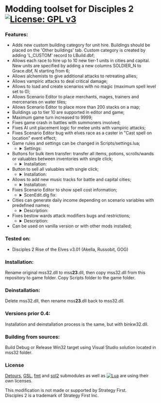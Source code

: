# Modding toolset for Disciples 2 [![License: GPL v3](https://img.shields.io/badge/License-GPL%20v3-blue.svg)](https://www.gnu.org/licenses/gpl-3.0)

### Features:
- Adds new custom building category for unit hire.
  Buildings should be placed on the 'Other buildings' tab.
  Custom category is created by adding 'L\_CUSTOM' record to LBuild.dbf;
- Allows each race to hire up to 10 new tier-1 units in cities and capital.<br />
  New units are specified by adding a new columns SOLDIER\_N to Grace.dbf, N starting from 6;
- Allows alchemists to give additional attacks to retreating allies;
- Allows vampiric attacks to deal critical damage;
- Allows to load and create scenarios with no magic (maximum spell level set to 0);
- Allows Scenario Editor to place merchants, mages, trainers and mercenaries on water tiles;
- Allows Scenario Editor to place more than 200 stacks on a map;
- Buildings up to tier 10 are supported in editor and game;
- Maximum game turn increased to 9999;
- Fixes game crash in battles with summoners involved;
- Fixes AI unit placement logic for melee units with vampiric attacks;
- Fixes Scenario Editor bug with elves race as a caster in "Cast spell on location" event effect;
- Game rules and settings can be changed in Scripts/settings.lua;
  - <details>
    <summary>Settings:</summary>
  
      - "showBanners=(true/false)" toggle show banners by default;
      - "showResources=(true/false)" toggle show resources panel by default;
      - "showLandConverted=(true/false)" toggle show percentage of land converted instead of minimap;
      - "preserveCapitalBuildings=(true/false)" allow scenarios with prebuilt capital cities;
      - "carryOverItemsMax=\[0 : (2^31 - 1)\]" changes maximum number of items the player is allowed to transfer between campaign scenarios;
      - "unitMaxDamage=\[300 : (2^31 - 1)\]" changes maximum unit damage per attack;
      - "unitMaxArmor=\[70: 100\]" changes maximum combined unit armor;
      - "stackMaxScoutRange=\[7 : 100\]" changes maximum allowed scout range for troops; 
      - "shatteredArmorMax=\[0 : 100\]" changes total armor shatter damage;
      - "shatterDamageMax=\[0 : 100\]" changes maximum armor shatter damage per attack;
      - "allowShatterAttackToMiss=(true/false)" changes whether shatter attacks can miss or not;
      - "criticalHitDamage=\[0 : 255\]" changes the percentage damage of critical hit;
      - "criticalHitChance=\[0 : 100\]" changes the percentage chance of critical hit;
      - "mageLeaderAccuracyReduction=\[0 : 100\]" allows to specify accuracy reduction per target for mage leader units;
      - "drainAttackHeal=\[-(2^31 - 1) : (2^31 - 1)\]" changes percentage of L\_DRAIN attacks damage used as heal;
      - "drainOverflowHeal=\[-(2^31 - 1) : (2^31 - 1)\]" changes percentage of L\_DRAIN\_OVERFLOW attacks damage used as heal;
      - "leveledDoppelgangerAttack=(true/false)" change doppelganger attacks to copy units using with respect to their level using 'doppelganger.lua' script;
      - "leveledTransformSelfAttack=(true/false)" change transform self attacks to compute transformed unit level using 'transformSelf.lua' script;
      - "leveledSummonAttack=(true/false)" change summon attacks to compute summoned units levels using 'summon.lua' script;
      - "disableAllowedRoundMax=\[1 : (2^31 - 1)\]" sets round in battle after which paralyze and petrify attacks starts missing targets constantly;
      - "aiAccuracyBonus" these settings allows to configure AI accuracy in battle:
        - "absolute=(true/false)" treat accuracy bonus as absolute or percentage value;
      - "missChanceSingleRoll=(true/false)" if true, switches attacks miss check to a single random value roll instead of check against arithmetic mean of two random numbers;
      - "debugHooks=(true/false)" create mss32 proxy dll log files with debug info;
  </details>
- Buttons for bulk item transfer: transfer all items, potions, scrolls/wands or valuables between inventories with single click;
  - <details>
    <summary>Installation:</summary>

    Add buttons with predefined names to DLG\_CITY\_STACK, DLG\_EXCHANGE or DLG\_PICKUP\_DROP dialogs in Interf.dlg file.
    Every button is optional and can be ignored.
    Buttons and their meaning:
      - Transfer all items to the left inventory: BTN\_TRANSF\_L\_ALL;
      - Transfer all items to the right inventory: BTN\_TRANSF\_R\_ALL;
      - Transfer all potions to the left: BTN\_TRANSF\_L\_POTIONS;
      - Transfer all potions to the right: BTN\_TRANSF\_R\_POTIONS;
      - Transfer all scrolls and wands to the left: BTN\_TRANSF\_L\_SPELLS;
      - Transfer all scrolls and wands to the right: BTN\_TRANSF\_R\_SPELLS;
      - Transfer all valuables to the left: BTN\_TRANSF\_L\_VALUABLES;
      - Transfer all valuables to the right: BTN\_TRANSF\_R\_VALUABLES;
    
    Example of button description in Interf.dlg:
    ```
    BUTTON    BTN_TRANSF_L_ALL,342,424,385,459,DLG_EXCHANGE_RETURN_D,DLG_EXCHANGE_RETURN_H,DLG_EXCHANGE_RETURN_C,DLG_EXCHANGE_RETURN_D,"Transfer all items to left",0
    ```
  </details>
- Button to sell all valuables with single click;
  - <details>
    <summary>Installation:</summary>
  
    Add sell confirmation text to TApp.dbf with id X015TA0001. Text must contain keyword '%PRICE%' in it.
    In case of missing text, stub message in english will be shown.
    
    Example of confirmation text:
    ```
    Do you want to sell all valuables? Revenue will be:\n%PRICE%
    ```
    
    Add button with name BTN\_SELL\_ALL\_VALUABLES to DLG\_MERCHANT in Interf.dlg file.
    Button is optional.
    
    Example of button description in Interf.dlg:
    ```
    BUTTON	BTN_SELL_ALL_VALUABLES,417,425,460,460,DLG_CITY_STACK_RETURN_D,DLG_CITY_STACK_RETURN_H,DLG_CITY_STACK_RETURN_C,DLG_CITY_STACK_RETURN_D,"Sell all valuables",0
    ```
  </details>
- Allows to add new music tracks for battle and capital cities;
  - <details>
    <summary>Installation:</summary>
  
    New music tracks name format follows original game naming convention.    
    WAV tracks in Music folder containing 'battle' as part of their names will be played during battle.    
    WAV tracks in Music folder containing '<humn/dwrf/unde/here/elf>trk' as part of their names will be played in capital city window with accordance to race.
    
    Examples:
      - battle10.wav - new music track for battle
      - humntrk4.wav - new music track for Empire
      - heretrk15.wav - new music track for Legions of the Damned    
    </details>
- Fixes Scenario Editor to show spell cost information;
  - <details>
      <summary>ScenEdit.dlg fix:</summary>
  
      Make sure the corresponding lines of DLG\_R\_C\_SPELL changed as described below.
      
      Add 'X160TA0005' to fix elven mana name tooltip:
      ```
      IMAGE	IMG_BLUE,303,257,343,291,_RESOURCES_GREENM_B,"X160TA0005"
      ```
      Change resource names between IMG\_JAUNE and IMG\_ORANGE:
      ```
      IMAGE	IMG_JAUNE,163,257,203,291,_RESOURCES_BLACKM_B,"X100TA0098"
      IMAGE	IMG_ORANGE,28,257,68,291,_RESOURCES_BLUEM_B,"X100TA0096"
      ```
    </details>
- Cities can generate daily income depending on scenario variables with predefined names;
  - <details>
      <summary>Description:</summary>
  
      Scenario variables with predefined names are checked each turn and affect income, excluding neutrals race.
      Variables can be changed by events as any others.
      
      Variables that affect all races:
      
        - TIER_0_CITY_INCOME - income from capital city;
        - TIER_N_CITY_INCOME - income from tier N city, N = [1 : 5];
      Variables that affect specific race:
      
        - EMPIRE_TIER_0_CITY_INCOME - income from capital city for Empire only;
        - EMPIRE_TIER_N_CITY_INCOME - income from tier N city for Empire only, N = [1 : 5];
        - LEGIONS .. - income for Legions of the Damned only;
        - CLANS .. - Mountain Clans;
        - HORDES .. - Undead Hordes;
        - ELVES .. - Elven Alliance;
    </details>
- Fixes bestow wards attack modifiers bugs and restrictions;
  - <details>
    <summary>Description:</summary>
  
    - Allows bestow wards attack to apply modifiers even if there are no source wards among them;
    - Fixes bug with more than 8 simultaneously applied modifiers becoming permanent;
    - Fixes modifiers that applied on first attack of double attack;
    - Can heal and apply modifier effect at once. Set QTY\_HEAL > 0 in GAttacks.dbf and HEAL in GDynUpgr.dbf:
      - Allows to heal retreating allies in main or alternative attack;
      - Allows to heal allies when battle ends, same as ordinary heal;
    - Use revive as a secondary attack;
    - Target unit with a secondary attack even if there are no modifiers that can be applied;
    - Attack class wards are properly reset and can be reapplied during battle;
    - Modifiers with immunity handled correctly;
    </details>
- Can be used on vanilla version or with other mods installed;

### Tested on:
- Disciples 2 Rise of the Elves v3.01 (Akella, Russobit, GOG)

### Installation:
Rename original mss32.dll to mss**23**.dll, then copy mss32.dll from this repository to game folder.
Copy Scripts folder to the game folder.

### Deinstallation:
Delete mss32.dll, then rename mss**23**.dll back to mss32.dll.

### Versions prior 0.4:
Installation and deinstallation process is the same, but with binkw32.dll.

### Building from sources:
Build Debug or Release Win32 target using Visual Studio solution located in mss32 folder. 

### License
[Detours](https://github.com/microsoft/Detours), [GSL](https://github.com/microsoft/GSL), [fmt](https://github.com/fmtlib/fmt) and [sol2](https://github.com/ThePhD/sol2) submodules as well as [![Lua](https://www.andreas-rozek.de/Lua/Lua-Logo_64x64.png)](http://www.lua.org/license.html) are using their own licenses.


This modification is not made or supported by Strategy First.<br />
Disciples 2 is a trademark of Strategy First Inc.


